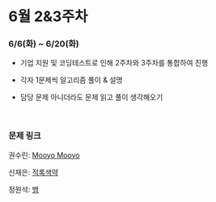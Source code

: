 # 6월 2&3주차

### 6/6(화) ~ 6/20(화)

- 기업 지원 및 코딩테스트로 인해 2주차와 3주차를 통합하여 진행

- 각자 1문제씩 알고리즘 풀이 & 설명

- 담당 문제 아니더라도 문제 읽고 풀이 생각해오기
  
  <br>

### 문제 링크

권수린: [Mooyo Mooyo](https://www.acmicpc.net/problem/16768)

신재은: [적록색약](https://www.acmicpc.net/problem/10026)

정원석: [뱀](https://www.acmicpc.net/problem/3190)
